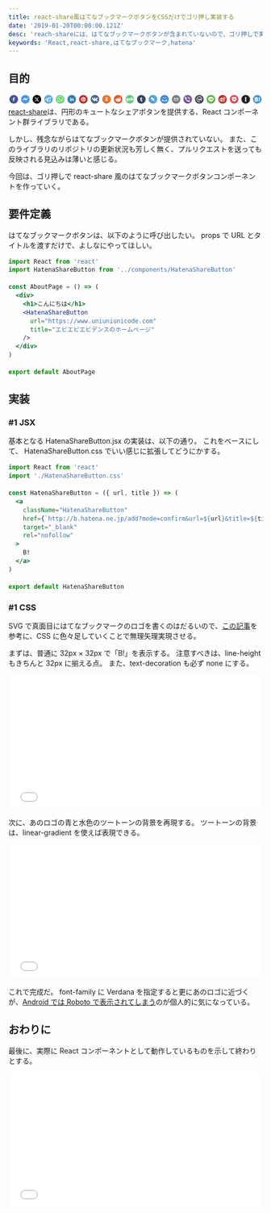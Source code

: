 ```yaml
---
title: react-share風はてなブックマークボタンをCSSだけでゴリ押し実装する
date: '2019-01-20T00:00:00.121Z'
desc: 'reach-shareには、はてなブックマークボタンが含まれていないので、ゴリ押しで実装する'
keywords: 'React,react-share,はてなブックマーク,hatena'
---
```


## 目的

![react-shareのボタン一覧](https://raw.githubusercontent.com/nygardk/react-share/HEAD/example.png)
[react-share](https://www.npmjs.com/package/react-share)は、円形のキュートなシェアボタンを提供する、React コンポーネント群ライブラリである。

しかし、残念ながらはてなブックマークボタンが提供されていない。
また、このライブラリのリポジトリの更新状況も芳しく無く、プルリクエストを送っても反映される見込みは薄いと感じる。

今回は、ゴリ押しで react-share 風のはてなブックマークボタンコンポーネントを作っていく。

## 要件定義

はてなブックマークボタンは、以下のように呼び出したい。
props で URL とタイトルを渡すだけで、よしなにやってほしい。

```jsx
import React from 'react'
import HatenaShareButton from '../components/HatenaShareButton'

const AboutPage = () => (
  <div>
    <h1>こんにちは</h1>
    <HatenaShareButton
      url="https://www.uniuniunicode.com"
      title="エビエビエビデンスのホームページ"
    />
  </div>
)

export default AboutPage
```

## 実装

### #1 JSX

基本となる HatenaShareButton.jsx の実装は、以下の通り。
これをベースにして、 HatenaShareButton.css でいい感じに拡張してどうにかする。

```jsx
import React from 'react'
import './HatenaShareButton.css'

const HatenaShareButton = ({ url, title }) => (
  <a
    className="HatenaShareButton"
    href={`http://b.hatena.ne.jp/add?mode=confirm&url=${url}&title=${title}`}
    target="_blank"
    rel="nofollow"
  >
    B!
  </a>
)

export default HatenaShareButton
```

### #1 CSS

SVG で真面目にはてなブックマークのロゴを書くのはだるいので、[この記事](https://hayashikejinan.com/webwork/css/913/)を参考に、CSS に色々足していくことで無理矢理実現させる。

まずは、普通に 32px × 32px で「B!」を表示する。
注意すべきは、line-height もきちんと 32px に揃える点。
また、text-decoration も必ず none にする。

<iframe height="265" style="width: 100%;" scrolling="no" title="HatenaShareButton #1" src="//codepen.io/KAWASEMI_SEVEN/embed/LMwjpV/?height=265&theme-id=0&default-tab=css,result" frameborder="no" allowtransparency="true" allowfullscreen="true">
  See the Pen <a href='https://codepen.io/KAWASEMI_SEVEN/pen/LMwjpV/'>HatenaShareButton #1</a> by UniUniUnicode
  (<a href='https://codepen.io/KAWASEMI_SEVEN'>@KAWASEMI_SEVEN</a>) on <a href='https://codepen.io'>CodePen</a>.
</iframe>

次に、あのロゴの青と水色のツートーンの背景を再現する。
ツートーンの背景は、linear-gradient を使えば表現できる。

<iframe height="265" style="width: 100%;" scrolling="no" title="HatenaShareButton #2" src="//codepen.io/KAWASEMI_SEVEN/embed/NeQvgz/?height=265&theme-id=0&default-tab=css,result" frameborder="no" allowtransparency="true" allowfullscreen="true">
  See the Pen <a href='https://codepen.io/KAWASEMI_SEVEN/pen/NeQvgz/'>HatenaShareButton #2</a> by UniUniUnicode
  (<a href='https://codepen.io/KAWASEMI_SEVEN'>@KAWASEMI_SEVEN</a>) on <a href='https://codepen.io'>CodePen</a>.
</iframe>

これで完成だ。
font-family に Verdana を指定すると更にあのロゴに近づくが、[Android では Roboto で表示されてしまう](https://www.mirucon.com/2017/03/04/android-font-family/)のが個人的に気になっている。

## おわりに

最後に、実際に React コンポーネントとして動作しているものを示して終わりとする。

<iframe height="265" style="width: 100%;" scrolling="no" title="HatenaShareButton" src="//codepen.io/KAWASEMI_SEVEN/embed/wRVqyj/?height=265&theme-id=0&default-tab=js,result" frameborder="no" allowtransparency="true" allowfullscreen="true">
  See the Pen <a href='https://codepen.io/KAWASEMI_SEVEN/pen/wRVqyj/'>HatenaShareButton</a> by UniUniUnicode
  (<a href='https://codepen.io/KAWASEMI_SEVEN'>@KAWASEMI_SEVEN</a>) on <a href='https://codepen.io'>CodePen</a>.
</iframe>
